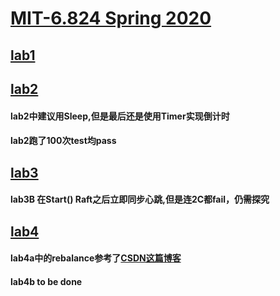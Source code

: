 # [MIT-6.824 Spring 2020](https://pdos.csail.mit.edu/6.824/schedule.html)

## [lab1](https://pdos.csail.mit.edu/6.824/labs/lab-mr.html)

## [lab2](https://pdos.csail.mit.edu/6.824/labs/lab-raft.html)
####  lab2中建议用Sleep,但是最后还是使用Timer实现倒计时
####  lab2跑了100次test均pass

## [lab3](https://pdos.csail.mit.edu/6.824/labs/lab-kvraft.html)
####  lab3B 在Start() Raft之后立即同步心跳,但是连2C都fail，仍需探究

## [lab4](https://pdos.csail.mit.edu/6.824/labs/lab-shard.html)
####  lab4a中的rebalance参考了[CSDN这篇博客](https://blog.csdn.net/zhangdx001/article/details/105883395?utm_medium=distribute.pc_relevant.none-task-blog-BlogCommendFromBaidu-6.nonecase&depth_1-utm_source=distribute.pc_relevant.none-task-blog-BlogCommendFromBaidu-6.nonecase)
####  lab4b to be done
